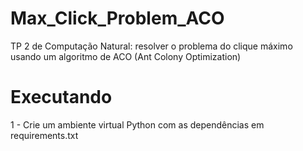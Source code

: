 # Max_Click_Problem_ACO
TP 2 de Computação Natural: resolver o problema do clique máximo usando um algoritmo de ACO (Ant Colony Optimization)

# Executando

1 - Crie um ambiente virtual Python com as dependências em requirements.txt


